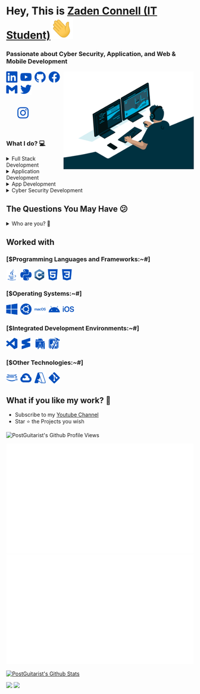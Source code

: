 <h1>Hey, This is <a href="https://liberty.edu/">Zaden Connell (IT Student)</a><img src="https://raw.githubusercontent.com/ABSphreak/ABSphreak/master/gifs/Hi.gif" width="60px"></h1>
<h3>Passionate about Cyber Security, Application, and Web & Mobile Development</h3>
  
 <img align="right" src="https://github.com/postguitarist/postguitarist/blob/master/logos/code.gif" width="350px">

<a href="https://www.linkedin.com/in/zaden-connell-a46a411ab/"><img src="https://github.com/postguitarist/postguitarist/blob/master/logos/linkedin.svg" width="30" /></a>&nbsp;
<a href="https://www.youtube.com/"><img src="https://github.com/postguitarist/postguitarist/blob/master/logos/youtube.svg" width="30" /></a>&nbsp;
<a href="https://github.com/postguitarist"><img src="https://github.com/postguitarist/postguitarist/blob/master/logos/github.svg" width="30" /></a>&nbsp;
<a href="https://www.facebook.com/profile.php?id=100010644737482"><img src="https://github.com/postguitarist/postguitarist/blob/master/logos/facebook.svg" width="30" /></a>&nbsp;
<a href="mailto:zaden.connell@gmail.com"><img src="https://github.com/postguitarist/postguitarist/blob/master/logos/gmail.svg" width="30" /></a>&nbsp;
<a href="https://twitter.com/"><img src="https://github.com/postguitarist/postguitarist/blob/master/logos/twitter.svg" width="30" /></a>&nbsp;
<a href="https://www.instagram.com/zaden_connell"><img style="padding:30px" src="https://github.com/postguitarist/postguitarist/blob/master/logos/instagram.svg" width="30" /></a>

<h3>What I do? 💻</h3>
<details><summary>Full Stack Development</summary>
  <ul>
    <li><a href="https://github.com/postguitarist/portfolio">Portfolio</a></li>
    <li><a href="https://github.com/postguitarist">Placeholder</a></li>
  </ul>
 </details>
  <details>
  <summary>Application Development</summary>
  <ul>
    <li><a href="https://github.com/postguitarist">Placeholder</a></li>
    <li><a href="https://github.com/postguitarist">Placeholder</a></li>
  </ul>
  </details>
  <details><summary>App Development</summary>
  <ul>
    <li><a href="https://github.com/postguitarist">Workout Tracker (Soon)</a></li>
    <li><a href="https://github.com/postguitarist">Placeholder</a></li>
  </ul>
</details>
<details><summary>Cyber Security Development</summary>
  <ul>
    <li><a href="https://github.com/postguitarist">Placeholder</a></li>
    <li><a href="https://github.com/postguitarist">Placeholder</a></li>
  </ul>
</details>

<h2>The Questions You May Have 😕</h2>
<details>
  <summary>Who are you? 👨</summary>
  <pre>
  An Information Technolgoy student at Liberty University. Studying Data Networkign & Security, and Web and Mobile Programming<br>
  </pre>
</details>
<h2>Worked with</h3>
<h3>[$Programming Languages and Frameworks:~#]</h3>

<img height="30" src="https://github.com/postguitarist/postguitarist/blob/master/logos/java.svg">&nbsp;
<img height="30" src="https://github.com/postguitarist/postguitarist/blob/master/logos/python.svg">&nbsp;
<img height="30" src="https://github.com/postguitarist/postguitarist/blob/master/logos/c++.svg">&nbsp;
<img height="30" src="https://github.com/postguitarist/postguitarist/blob/master/logos/html5.svg">&nbsp;
<img height="30" src="https://github.com/postguitarist/postguitarist/blob/master/logos/css3.svg">&nbsp;
<h3>[$Operating Systems:~#]</h3>

<img height="30" src="https://github.com/postguitarist/postguitarist/blob/master/logos/windows.svg">&nbsp;
<img height="30" src="https://github.com/postguitarist/postguitarist/blob/master/logos/ubuntu.svg">&nbsp;
<img height="30" src="https://github.com/postguitarist/postguitarist/blob/master/logos/macos.svg">&nbsp;
<img height="30" src="https://github.com/postguitarist/postguitarist/blob/master/logos/android.svg">&nbsp;
<img height="30" src="https://github.com/postguitarist/postguitarist/blob/master/logos/ios.svg">&nbsp;
<h3>[$Integrated Development Environments:~#]</h3>

<img height="30" src="https://github.com/postguitarist/postguitarist/blob/master/logos/vscode.svg">&nbsp;
<img height="30" src="https://github.com/postguitarist/postguitarist/blob/master/logos/sublime.svg">&nbsp;
<img height="30" src="https://github.com/postguitarist/postguitarist/blob/master/logos/androidstudio.svg">&nbsp;
<img height="30" src="https://github.com/postguitarist/postguitarist/blob/master/logos/xcode.svg">&nbsp;
<h3>[$Other Technologies:~#]</h3>

<img height="30" src="https://github.com/postguitarist/postguitarist/blob/master/logos/aws.svg">&nbsp;
<img height="30" src="https://github.com/postguitarist/postguitarist/blob/master/logos/googlecloud.svg">&nbsp;
<img height="30" src="https://github.com/postguitarist/postguitarist/blob/master/logos/azure.svg">&nbsp;
<img height="30" src="https://github.com/postguitarist/postguitarist/blob/master/logos/git.svg">&nbsp;

<h2>What if you like my work? 🚀</h2>
<ul>
  <li>Subscribe to my <a href="https://www.youtube.com/">Youtube Channel</a></li>
  <li>Star ⭐  the Projects you wish</li>
</ul>

![PostGuitarist's Github Profile Views](https://komarev.com/ghpvc/?username=postguitarist&color=blue)  


<a href="https://github.com/postguitarist/postguitarist">

![](https://github.com/postguitarist/postguitarist/blob/master/generated/overview.svg)
![](https://github.com/postguitarist/postguitarist/blob/master/generated/languages.svg)

</a>

[![PostGuitarist's Github Stats](https://github-readme-stats.vercel.app/api?username=postguitarist&show_icons=true)](https://github-readme-stats.vercel.app/api?username=postguitarist&show_icons=true)
<br/>

![](https://github-readme-streak-stats.herokuapp.com/?user=postguitarist&hide_border=true)
![](https://activity-graph.herokuapp.com/graph?username=postguitarist&theme=redical)
